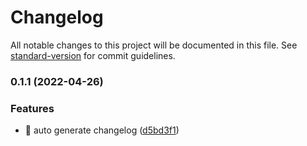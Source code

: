 # Changelog

All notable changes to this project will be documented in this file. See [standard-version](https://github.com/conventional-changelog/standard-version) for commit guidelines.

### 0.1.1 (2022-04-26)


### Features

* 🎸 auto generate changelog ([d5bd3f1](https://github.com/pngfi/png-website/commit/d5bd3f1720e9b0130980d008aa6a7b119520d38c))
